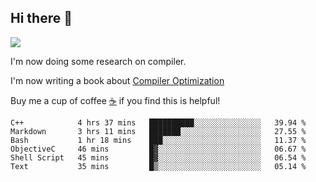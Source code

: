 


<!--
**liusy58/liusy58** is a ✨ _special_ ✨ repository because its `README.md` (this file) appears on your GitHub profile.

Here are some ideas to get you started:

- 🔭 I’m currently working on ...
- 🌱 I’m currently learning ...
- 👯 I’m looking to collaborate on ...
- 🤔 I’m looking for help with ...
- 💬 Ask me about ...
- 📫 How to reach me: ...
- 😄 Pronouns: ...
- ⚡ Fun fact: ...
-->
<!--
![](https://komarev.com/ghpvc/?username=liusy58&color=brightgreen&label=PROFILE+VIEWS)




- 🔭 I’m currently working on my .
- 📫 How to reach me:plz contact me by [email](liusy58@,ail2.sysu.edu.cn) or WeChat(LIUSIYU_58)
- 🏫 I'm an undergraduate in Sun-Yat-sen University majoring in the computer science. Expected to graduate in Spring 2021.
- 👯 I'm now interested in System such as OS, Compiler and Database. 
- 🤔 I’m looking for help with Database System.
-->

## Hi there 👋
![](https://komarev.com/ghpvc/?username=liusy58&color=brightgreen&label=PROFILE+VIEWS)



I'm now doing some research on compiler.

I'm now writing a book about [Compiler Optimization](https://github.com/liusy58/CompilerNotes) 

Buy me a cup of coffee [☕️](https://user-images.githubusercontent.com/45984215/202376581-4837a283-4812-4063-82bc-cc9c3101d3a5.jpg) if you find this is helpful!


 <!--START_SECTION:waka-->

```text
C++            4 hrs 37 mins   ██████████░░░░░░░░░░░░░░░   39.94 %
Markdown       3 hrs 11 mins   ███████░░░░░░░░░░░░░░░░░░   27.55 %
Bash           1 hr 18 mins    ███░░░░░░░░░░░░░░░░░░░░░░   11.37 %
ObjectiveC     46 mins         █▓░░░░░░░░░░░░░░░░░░░░░░░   06.67 %
Shell Script   45 mins         █▓░░░░░░░░░░░░░░░░░░░░░░░   06.54 %
Text           35 mins         █▒░░░░░░░░░░░░░░░░░░░░░░░   05.14 %
```

<!--END_SECTION:waka-->

